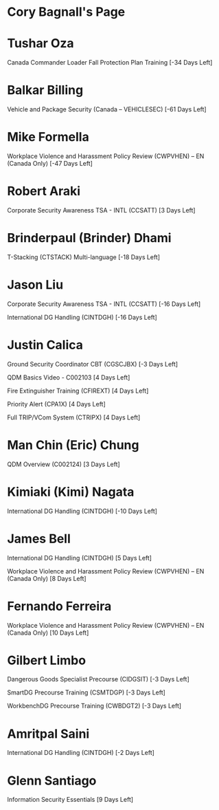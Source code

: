 # Cory Bagnall's Page




# Tushar Oza


Canada Commander Loader Fall Protection Plan Training [-34 Days Left]



# Balkar Billing


Vehicle and Package Security (Canada – VEHICLESEC) [-61 Days Left]



# Mike Formella


Workplace Violence and Harassment Policy Review (CWPVHEN) – EN (Canada Only) [-47 Days Left]



# Robert Araki


Corporate Security Awareness TSA - INTL (CCSATT) [3 Days Left]



# Brinderpaul (Brinder) Dhami


T-Stacking (CTSTACK) Multi-language [-18 Days Left]



# Jason Liu


Corporate Security Awareness TSA - INTL (CCSATT) [-16 Days Left]

International DG Handling (CINTDGH) [-16 Days Left]



# Justin Calica


Ground Security Coordinator CBT (CGSCJBX) [-3 Days Left]

QDM Basics Video - C002103 [4 Days Left]

Fire Extinguisher Training (CFIREXT) [4 Days Left]

Priority Alert (CPA1X) [4 Days Left]

Full TRIP/VCom System (CTRIPX) [4 Days Left]



# Man Chin (Eric) Chung


QDM Overview (C002124) [3 Days Left]



# Kimiaki (Kimi) Nagata


International DG Handling (CINTDGH) [-10 Days Left]



# James Bell


International DG Handling (CINTDGH) [5 Days Left]

Workplace Violence and Harassment Policy Review (CWPVHEN) – EN (Canada Only) [8 Days Left]



# Fernando Ferreira


Workplace Violence and Harassment Policy Review (CWPVHEN) – EN (Canada Only) [10 Days Left]



# Gilbert Limbo


Dangerous Goods Specialist Precourse (CIDGSIT) [-3 Days Left]

SmartDG Precourse Training (CSMTDGP) [-3 Days Left]

WorkbenchDG Precourse Training (CWBDGT2) [-3 Days Left]



# Amritpal Saini


International DG Handling (CINTDGH) [-2 Days Left]



# Glenn Santiago


Information Security Essentials [9 Days Left]



